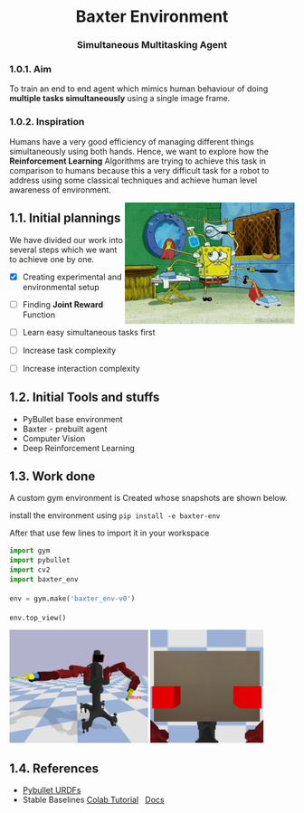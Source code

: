 <h1 align=center> Baxter Environment </h1>
<h3 align=center> Simultaneous Multitasking Agent</h3>

### 1.0.1. Aim

To train an end to end agent which mimics human behaviour of doing **multiple tasks simultaneously** using a single image frame.


### 1.0.2. Inspiration

<p align=left>Humans have a very good efficiency of managing different things simultaneously using both hands. Hence, we want to explore how the <b>Reinforcement Learning</b> Algorithms are trying to achieve this task in comparison to humans because this a very difficult task for a robot to address using some classical techniques and achieve human level awareness of environment.</p>

<p align="center" align=right>
 <img  width="300" align=right src="media/sponge-bob.gif">
</p>

## 1.1. Initial plannings
We have divided our work into several steps which we want to achieve one by one.

- [x] Creating experimental and environmental setup
- [ ] Finding **Joint Reward** Function
- [ ] Learn easy simultaneous tasks first
- [ ] Increase task complexity
- [ ] Increase interaction complexity


## 1.2. Initial Tools and stuffs
- PyBullet base environment
- Baxter - prebuilt agent 
- Computer Vision
- Deep Reinforcement Learning 

## 1.3. Work done
A custom gym environment is Created whose snapshots are shown below.

install the environment using `pip install -e baxter-env`


After that use few lines to import it in your workspace

``` python
import gym
import pybullet
import cv2
import baxter_env

env = gym.make('baxter_env-v0')

env.top_view()
```

<p float=left>
 <img  width="245" src="media/baxter.png">
 <img  width="200" src="media/top-view.png">
</p>

## 1.4. References 
- [Pybullet URDFs](https://github.com/erwincoumans/pybullet_robots)
- Stable Baselines [Colab Tutorial](https://colab.research.google.com/github/araffin/rl-tutorial-jnrr19/blob/master/1_getting_started.ipynb) &nbsp; [Docs](https://stable-baselines.readthedocs.io/en/master/)
